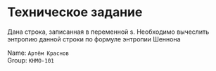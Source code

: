 # Техническое задание
Дана строка, записанная в переменной s. Необходимо вычеслить энтропию данной строки по формуле энтропии Шеннона

Name: `Артём Краснов`  
Group: `КНМО-101`
